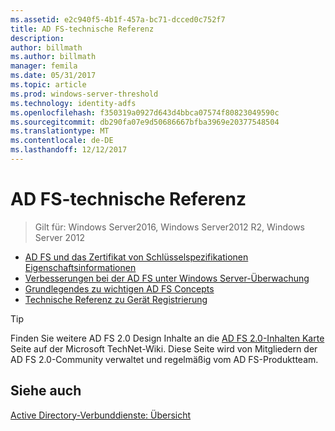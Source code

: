 ```yaml
---
ms.assetid: e2c940f5-4b1f-457a-bc71-dcced0c752f7
title: AD FS-technische Referenz
description: 
author: billmath
ms.author: billmath
manager: femila
ms.date: 05/31/2017
ms.topic: article
ms.prod: windows-server-threshold
ms.technology: identity-adfs
ms.openlocfilehash: f350319a0927d643d4bbca07574f80823049590c
ms.sourcegitcommit: db290fa07e9d50686667bfba3969e20377548504
ms.translationtype: MT
ms.contentlocale: de-DE
ms.lasthandoff: 12/12/2017
---
```

# <a name="ad-fs-technical-reference"></a>AD FS-technische Referenz

>Gilt für: Windows Server2016, Windows Server2012 R2, Windows Server 2012

 - [AD FS und das Zertifikat von Schlüsselspezifikationen Eigenschaftsinformationen](../ad-fs/technical-reference/AD-FS-and-KeySpec-Property.md)
- [Verbesserungen bei der AD FS unter Windows Server-Überwachung](../ad-fs/technical-reference/auditing-enhancements-to-ad-fs-in-windows-server.md)
-   [Grundlegendes zu wichtigen AD FS Concepts](../ad-fs/technical-reference/Understanding-Key-AD-FS-Concepts.md)
-   [Technische Referenz zu Gerät Registrierung](../ad-fs/technical-reference/Device-Registration-Technical-Reference.md)

> [!TIP]
> Finden Sie weitere AD FS 2.0 Design Inhalte an die [AD FS 2.0-Inhalten Karte](https://social.technet.microsoft.com/wiki/contents/articles/2735.ad-fs-2-0-content-map.aspx) Seite auf der Microsoft TechNet-Wiki. Diese Seite wird von Mitgliedern der AD FS 2.0-Community verwaltet und regelmäßig vom AD FS-Produktteam.

## <a name="see-also"></a>Siehe auch
[Active Directory-Verbunddienste: Übersicht](AD-FS-2016-Overview.md)



